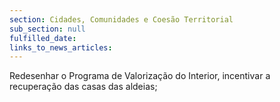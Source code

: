 ```yaml
---
section: Cidades, Comunidades e Coesão Territorial
sub_section: null
fulfilled_date:
links_to_news_articles:
---
```


Redesenhar o Programa de Valorização do Interior, incentivar a recuperação das casas das aldeias;